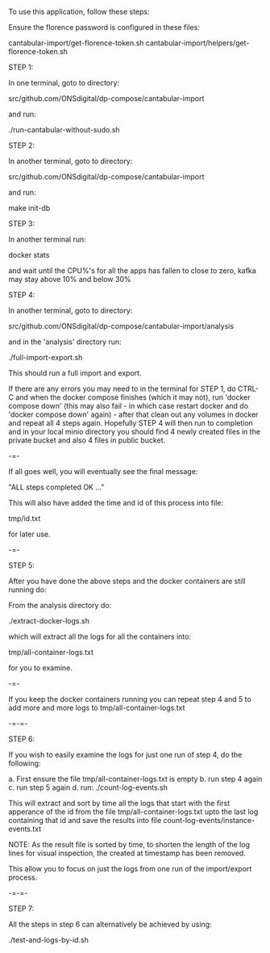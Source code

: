 To use this application, follow these steps:

Ensure the florence password is configured in these files:

cantabular-import/get-florence-token.sh
cantabular-import/helpers/get-florence-token.sh


STEP 1:

In one terminal, goto to directory:

src/github.com/ONSdigital/dp-compose/cantabular-import

and run:

./run-cantabular-without-sudo.sh

STEP 2:

In another terminal, goto to directory:

src/github.com/ONSdigital/dp-compose/cantabular-import

and run:

make init-db

STEP 3:

In another terminal run:

docker stats

and wait until the CPU%'s for all the apps has fallen to close to zero, kafka may stay above 10% and below 30%

STEP 4:

In another terminal, goto to directory:

src/github.com/ONSdigital/dp-compose/cantabular-import/analysis

and in the 'analysis' directory run:

./full-import-export.sh

This should run a full import and export.

If there are any errors you may need to in the terminal for STEP 1, do CTRL-C and when the docker compose finishes (which it may not), run 'docker compose down' (this may also fail - in which case restart docker and do 'docker compose down' again) - after that clean out any volumes in docker and repeat all 4 steps again. Hopefully STEP 4 will then run to completion and in your local minio directory you should find 4 newly created files in the private bucket and also 4 files in public bucket.

-=-

If all goes well, you will eventually see the final message:

"ALL steps completed OK ..."


This will also have added the time and id of this process into file:

tmp/id.txt

for later use.

-=-

STEP 5:

After you have done the above steps and the docker containers are still running do:

From the analysis directory do:

./extract-docker-logs.sh

which will extract all the logs for all the containers into:

tmp/all-container-logs.txt

for you to examine.

-=-

If you keep the docker containers running you can repeat step 4 and 5 to add more and more logs
to tmp/all-container-logs.txt


-=-=-

STEP 6:

If you wish to easily examine the logs for just one run of step 4, do the following:

a. First ensure the file tmp/all-container-logs.txt is empty
b. run step 4 again
c. run step 5 again
d. run:
  ./count-log-events.sh

  This will extract and sort by time all the logs that start with the first apperance of the id
  from the file tmp/all-container-logs.txt upto the last log containing that id and save the
  results into file count-log-events/instance-events.txt

  NOTE: As the result file is sorted by time, to shorten the length of the log lines for
        visual inspection, the created at timestamp has been removed.

  This allow you to focus on just the logs from one run of the import/export process.

-=-=-

STEP 7:

All the steps in step 6 can alternatively be achieved by using:

./test-and-logs-by-id.sh


